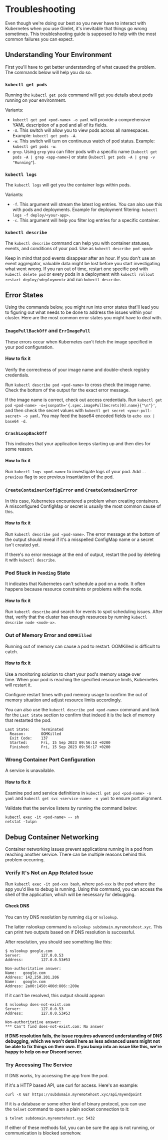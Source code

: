 # Troubleshooting

Even though we're doing our best so you never have to interact with Kubernetes when you use Gimlet, it's inevitable that things go wrong sometimes. This troubleshooting guide is supposed to help with the most common failures you can expect.
## Understanding Your Environment

First you'll have to get better understanding of what caused the problem. The commands below will help you do so.

### `kubectl get pods`

Running the `kubectl get pods` command will get you details about pods running on your environment.

Variants:
- `kubectl get pod <pod-name> -o yaml` will provide a comprehensive YAML description of a pod and all of its fields.
- `-A`. This switch will allow you to view pods across all namespaces. Example: `kubectl get pods -A`.
- `-w`. This switch will turn on continuous watch of pod status. Example: `kubectl get pods -w`.
- `grep`. Using `grep` you can filter pods with a specific name (`kubectl get pods -A | grep <app-name>`) or state (`kubectl get pods -A | grep -v "Running"`).

### `kubectl logs`

The `kubectl logs` will get you the container logs within pods.

Variants:
- `-f`. This argument will stream the latest log entries. You can also use this with pods and deployments. Example for deployment filtering: `kubectl logs -f deploy/<your-app>`.
- `-c`. This argument will help you filter log entries for a specific container.

### `kubectl describe`

The `kubectl describe` command can help you with container statuses, events, and conditions of your pod. Use as `kubectl describe pod <pod>`

Keep in mind that pod events disappear after an hour. If you don't use an event aggregator, valuable data might be lost before you start investigating what went wrong. If you ran out of time, restart one specific pod with `kubectl delete pod` or every pods in a deployment with `kubectl rollout restart deploy/<deployment>` and run `kubectl describe`.

## Error States

Using the commands below, you might run into error states that'll lead you to figuring out what needs to be done to address the issues within your cluster. Here are the most common error states you might have to deal with.

### `ImagePullBackOff` and `ErrImagePull`

These errors occur when Kubernetes can't fetch the image specified in your pod configuration.
#### How to fix it

Verify the correctness of your image name and double-check registry credentials.

Run `kubectl describe pod <pod-name>` to cross check the image name. Check the bottom of the output for the exact error message.

If the image name is correct, check out access credentials. Run `kubectl get pod <pod-name> -o=jsonpath='{.spec.imagePullSecrets[0].name}{"\n"}'`, and then check the secret values with `kubectl get secret <your-pull-secret> -o yaml`. You may feed the base64 encoded fields to `echo xxx | base64 -d`.

### `CrashLoopBackOff`

This indicates that your application keeps starting up and then dies for some reason.
#### How to fix it

Run `kubectl logs <pod-name>` to investigate logs of your pod. Add `--previous` flag to see previous insantiation of the pod.

### `CreateContainerConfigError` and `CreateContainerError`

In this case, Kubernetes encountered a problem when creating containers. A misconfigured ConfigMap or secret is usually the most common cause of this.

#### How to fix it

Run `kubectl describe pod <pod-name>`.  The error message at the bottom of the output should reveal if it's a misspelled ConfigMap name or a secret isn't created yet.

If there's no error message at the end of output, restart the pod by deleting it with `kubectl describe`.

### Pod Stuck in `Pending` State

It indicates that Kubernetes can't schedule a pod on a node. It often happens because resource constraints or problems with the node.

#### How to fix it

Run `kubectl describe` and search for events to spot scheduling issues. After that, verify that the cluster has enough resources by running `kubectl describe node <node-x>`.

### Out of Memory Error and `OOMKilled`

Running out of memory can cause a pod to restart. OOMKilled is difficult to catch.

#### How to fix it

Use a monitoring solution to chart your pod's memory usage over time. When your pod is reaching the specified resource limits, Kubernetes will restart it.

Configure restart times with pod memory usage to confirm the out of memory situation and adjust resource limits accordingly.

You can also use the `kubectl describe pod <pod-name>` command and look for the `Last State` section to confirm that indeed it is the lack of memory that restarted the pod.

```
Last State:     Terminated
  Reason:       OOMKilled
  Exit Code:    137
  Started:      Fri, 15 Sep 2023 09:56:14 +0200
  Finished:     Fri, 15 Sep 2023 09:56:17 +0200
```

### Wrong Container Port Configuration

A service is unavailable.

#### How to fix it

Examine pod and service definitions in `kubectl get pod <pod-name> -o yaml` and `kubectl get svc <service-name> -o yaml` to ensure port alignment.

Validate that the service listens by running the command below:

```
kubectl exec -it <pod-name> -- sh
netstat -tulpn
```

## Debug Container Networking

Container networking issues prevent applications running in a pod from reaching another service. There can be multiple reasons behind this problem occurring.

### Verify It's Not an App Related Issue

Run `kubectl exec -it pod-xxx bash`, where `pod-xxx` is the pod where the app you'd like to debug is running. Using this command, you can access the shell of the application, which will be necessary for debugging.
#### Check DNS

You can try DNS resolution by running `dig` or `nslookup`.

The latter nslookup command is `nslookup subdomain.myremotehost.xyc`. This can print two outputs based on if DNS resolution is successful.

After resolution, you should see something like this:

```
$ nslookup google.com
Server:         127.0.0.53
Address:        127.0.0.53#53

Non-authoritative answer:
Name:   google.com
Address: 142.250.201.206
Name:   google.com
Address: 2a00:1450:400d:806::200e
```

If it can't be resolved, this output should appear:

```
$ nslookup does-not-exist.com
Server:         127.0.0.53
Address:        127.0.0.53#53

Non-authoritative answer:
*** Can't find does-not-exist.com: No answer
```

**If DNS resolution fails, the issue requires advanced understanding of DNS debugging, which we won't detail here as less advanced users might not be able to fix things on their own. If you bump into an issue like this, we're happy to help on our Discord server.**
### Try Accessing The Service

If DNS works, try accessing the app from the pod.

If it's a HTTP based API, use curl for access. Here's an example:

```
curl -X GET https://subdomain.myremotehost.xyc/api/myendpoint
```

If it is a database or some other kind of binary protocol, you can use the `telnet` command to open a plain socket connection to it:

```
$ telnet subdomain.myremotehost.xyc 5432
```

If either of these methods fail, you can be sure the app is not running, or communication is blocked somehow.
